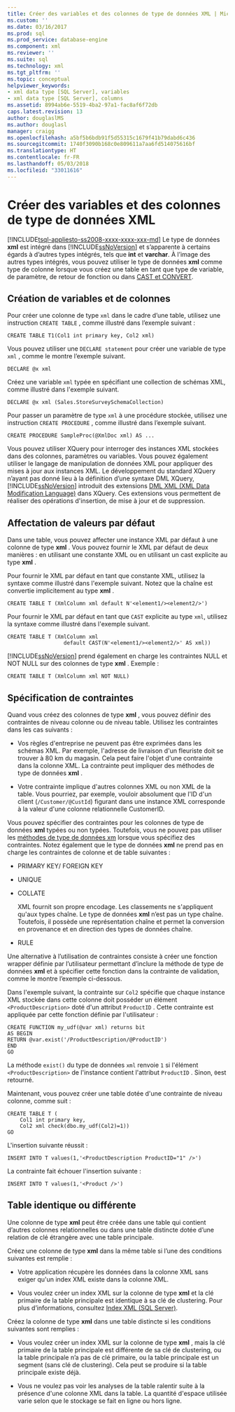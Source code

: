 ```yaml
---
title: Créer des variables et des colonnes de type de données XML | Microsoft Docs
ms.custom: ''
ms.date: 03/16/2017
ms.prod: sql
ms.prod_service: database-engine
ms.component: xml
ms.reviewer: ''
ms.suite: sql
ms.technology: xml
ms.tgt_pltfrm: ''
ms.topic: conceptual
helpviewer_keywords:
- xml data type [SQL Server], variables
- xml data type [SQL Server], columns
ms.assetid: 8994ab6e-5519-4ba2-97a1-fac8af6f72db
caps.latest.revision: 13
author: douglaslMS
ms.author: douglasl
manager: craigg
ms.openlocfilehash: a5bf5b6bdb91f5d55315c1679f41b79dabd6c436
ms.sourcegitcommit: 1740f3090b168c0e809611a7aa6fd514075616bf
ms.translationtype: HT
ms.contentlocale: fr-FR
ms.lasthandoff: 05/03/2018
ms.locfileid: "33011616"
---
```

# <a name="create-xml-data-type-variables-and-columns"></a>Créer des variables et des colonnes de type de données XML
[!INCLUDE[tsql-appliesto-ss2008-xxxx-xxxx-xxx-md](../../includes/tsql-appliesto-ss2008-xxxx-xxxx-xxx-md.md)]
  Le type de données **xml** est intégré dans [!INCLUDE[ssNoVersion](../../includes/ssnoversion-md.md)] et s’apparente à certains égards à d’autres types intégrés, tels que **int** et **varchar**. À l’image des autres types intégrés, vous pouvez utiliser le type de données **xml** comme type de colonne lorsque vous créez une table en tant que type de variable, de paramètre, de retour de fonction ou dans [CAST et CONVERT](../../t-sql/functions/cast-and-convert-transact-sql.md).  
  
## <a name="creating-columns-and-variables"></a>Création de variables et de colonnes  
 Pour créer une colonne de type `xml` dans le cadre d’une table, utilisez une instruction `CREATE TABLE` , comme illustré dans l’exemple suivant :  
  
```  
CREATE TABLE T1(Col1 int primary key, Col2 xml)   
```  
  
 Vous pouvez utiliser une `DECLARE statement` pour créer une variable de type `xml` , comme le montre l’exemple suivant.  
  
```  
DECLARE @x xml   
```  
  
 Créez une variable `xml` typée en spécifiant une collection de schémas XML, comme illustré dans l'exemple suivant.  
  
```  
DECLARE @x xml (Sales.StoreSurveySchemaCollection)  
```  
  
 Pour passer un paramètre de type `xml` à une procédure stockée, utilisez une instruction `CREATE PROCEDURE` , comme illustré dans l’exemple suivant.  
  
```  
CREATE PROCEDURE SampleProc(@XmlDoc xml) AS ...   
```  
  
 Vous pouvez utiliser XQuery pour interroger des instances XML stockées dans des colonnes, paramètres ou variables. Vous pouvez également utiliser le langage de manipulation de données XML pour appliquer des mises à jour aux instances XML. Le développement du standard XQuery n’ayant pas donné lieu à la définition d’une syntaxe DML XQuery, [!INCLUDE[ssNoVersion](../../includes/ssnoversion-md.md)] introduit des extensions [DML XML (XML Data Modification Language)](../../t-sql/xml/xml-data-modification-language-xml-dml.md) dans XQuery. Ces extensions vous permettent de réaliser des opérations d'insertion, de mise à jour et de suppression.  
  
## <a name="assigning-defaults"></a>Affectation de valeurs par défaut  
 Dans une table, vous pouvez affecter une instance XML par défaut à une colonne de type **xml** . Vous pouvez fournir le XML par défaut de deux manières : en utilisant une constante XML ou en utilisant un cast explicite au type **xml** .  
  
 Pour fournir le XML par défaut en tant que constante XML, utilisez la syntaxe comme illustré dans l'exemple suivant. Notez que la chaîne est convertie implicitement au type **xml** .  
  
```  
CREATE TABLE T (XmlColumn xml default N'<element1/><element2/>')  
```  
  
 Pour fournir le XML par défaut en tant que `CAST` explicite au type `xml`, utilisez la syntaxe comme illustré dans l'exemple suivant.  
  
```  
CREATE TABLE T (XmlColumn xml   
                  default CAST(N'<element1/><element2/>' AS xml))  
```  
  
 [!INCLUDE[ssNoVersion](../../includes/ssnoversion-md.md)] prend également en charge les contraintes NULL et NOT NULL sur des colonnes de type **xml** . Exemple :  
  
```  
CREATE TABLE T (XmlColumn xml NOT NULL)  
```  
  
## <a name="specifying-constraints"></a>Spécification de contraintes  
 Quand vous créez des colonnes de type **xml** , vous pouvez définir des contraintes de niveau colonne ou de niveau table. Utilisez les contraintes dans les cas suivants :  
  
-   Vos règles d'entreprise ne peuvent pas être exprimées dans les schémas XML. Par exemple, l'adresse de livraison d'un fleuriste doit se trouver à 80 km du magasin. Cela peut faire l'objet d'une contrainte dans la colonne XML. La contrainte peut impliquer des méthodes de type de données **xml** .  
  
-   Votre contrainte implique d'autres colonnes XML ou non XML de la table. Vous pourriez, par exemple, vouloir absolument que l'ID d'un client (`/Customer/@CustId`) figurant dans une instance XML corresponde à la valeur d'une colonne relationnelle CustomerID.  
  
 Vous pouvez spécifier des contraintes pour les colonnes de type de données **xml** typées ou non typées. Toutefois, vous ne pouvez pas utiliser les [méthodes de type de données xm](../../t-sql/xml/xml-data-type-methods.md) lorsque vous spécifiez des contraintes. Notez également que le type de données **xml** ne prend pas en charge les contraintes de colonne et de table suivantes :  
  
-   PRIMARY KEY/ FOREIGN KEY  
  
-   UNIQUE  
  
-   COLLATE  
  
     XML fournit son propre encodage. Les classements ne s'appliquent qu'aux types chaîne. Le type de données **xml** n’est pas un type chaîne. Toutefois, il possède une représentation chaîne et permet la conversion en provenance et en direction des types de données chaîne.  
  
-   RULE  
  
 Une alternative à l’utilisation de contraintes consiste à créer une fonction wrapper définie par l’utilisateur permettant d’inclure la méthode de type de données **xml** et à spécifier cette fonction dans la contrainte de validation, comme le montre l’exemple ci-dessous.  
  
 Dans l'exemple suivant, la contrainte sur `Col2` spécifie que chaque instance XML stockée dans cette colonne doit posséder un élément `<ProductDescription>` doté d'un attribut `ProductID` . Cette contrainte est appliquée par cette fonction définie par l'utilisateur :  
  
```  
CREATE FUNCTION my_udf(@var xml) returns bit  
AS BEGIN   
RETURN @var.exist('/ProductDescription/@ProductID')  
END  
GO  
```  
  
 La méthode `exist()` du type de données `xml` renvoie `1` si l'élément `<ProductDescription>` de l'instance contient l'attribut `ProductID` . Sinon, `0`est retourné.  
  
 Maintenant, vous pouvez créer une table dotée d'une contrainte de niveau colonne, comme suit :  
  
```  
CREATE TABLE T (  
    Col1 int primary key,   
    Col2 xml check(dbo.my_udf(Col2)=1))  
GO  
```  
  
 L'insertion suivante réussit :  
  
```  
INSERT INTO T values(1,'<ProductDescription ProductID="1" />')  
```  
  
 La contrainte fait échouer l'insertion suivante :  
  
```  
INSERT INTO T values(1,'<Product />')  
```  
  
## <a name="same-or-different-table"></a>Table identique ou différente  
 Une colonne de type **xml** peut être créée dans une table qui contient d’autres colonnes relationnelles ou dans une table distincte dotée d’une relation de clé étrangère avec une table principale.  
  
 Créez une colonne de type **xml** dans la même table si l’une des conditions suivantes est remplie :  
  
-   Votre application récupère les données dans la colonne XML sans exiger qu'un index XML existe dans la colonne XML.  
  
-   Vous voulez créer un index XML sur la colonne de type **xml** et la clé primaire de la table principale est identique à sa clé de clustering. Pour plus d’informations, consultez [Index XML &#40;SQL Server&#41;](../../relational-databases/xml/xml-indexes-sql-server.md).  
  
 Créez la colonne de type **xml** dans une table distincte si les conditions suivantes sont remplies :  
  
-   Vous voulez créer un index XML sur la colonne de type **xml** , mais la clé primaire de la table principale est différente de sa clé de clustering, ou la table principale n’a pas de clé primaire, ou la table principale est un segment (sans clé de clustering). Cela peut se produire si la table principale existe déjà.  
  
-   Vous ne voulez pas voir les analyses de la table ralentir suite à la présence d'une colonne XML dans la table. La quantité d'espace utilisée varie selon que le stockage se fait en ligne ou hors ligne.  
  
  
